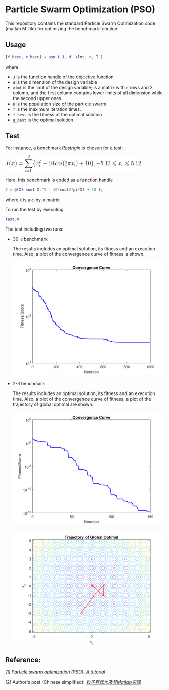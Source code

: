# Particle Swarm Optimization (PSO)
This repository contains the standard Particle Swarm Optimization code (matlab M-file) for optimizing the benchmark function:

## Usage

```matlab
[f_best, x_best] = pso ( J, d, xlmt, n, T )
```
where
 - ```J``` is the function handle of the objective function
 - ```d``` is the dimension of the design variable
 - ```xlmt``` is the limit of the design variable; is a matrix with ```d``` rows and 2 column, and the first column contains lower limits of all dimension while the second upper ones.
 - ```n``` is the population size of the particle swarm
 - ```T``` is the maximum iteration times.
 - ```f_best``` is the fitness of the optimal solution
 - ```g_best``` is the optimal solution

## Test

For instance, a benchmark *[Rastrigin](http://benchmarkfcns.xyz/benchmarkfcns/rastriginfcn.html)* is chosen for a test: 

![benchmark](/img/benchmark.gif)

Here, this benchmark is coded as a function handle
```matlab
J = @(X) sum( X.^2 - 10*cos(2*pi*X) + 10 );
```
where ```X``` is a ```d```-by-```n``` matrix.

To run the test by executing
```matlab 
test.m
```
The test including two runs:
 - 30-```d``` benchmark
    
    The results includes an optimal solution, its fitness and an execution time. 
    Also, a plot of the convergence curve of fitness is shown. 

    ![benchmark](/img/convergence-30d.png#pic_center)

 - 2-```d``` benchmark
    
    The results includes an optimal solution, its fitness and an execution time. 
    Also, a plot of the convergence curve of fitness, a plot of the trajectory of global optimal are shown. 

    ![benchmark](/img/convergence-2d.png#pic_center)

    ![benchmark](/img/trajectory.png#pic_center)


## Reference:

[1] *[Particle swarm optimization (PSO). A tutorial](https://www.sciencedirect.com/science/article/pii/S0169743915002117)*

[2] Author's post (Chinese simplified): *[粒子群优化及其Matlab实现](https://elkmany.github.io/techo/2021/04/24/standard-pso.html)*